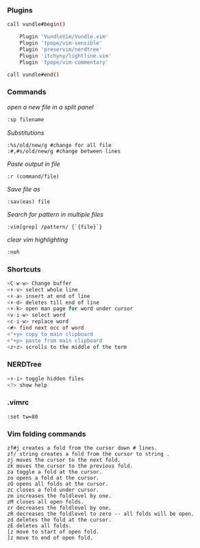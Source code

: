 
### Plugins

```bash
call vundle#begin()

    Plugin 'VundleVim/Vundle.vim'
    Plugin 'tpope/vim-sensible'
    Plugin 'preservim/nerdtree'
    Plugin 'itchyny/lightline.vim'
    Plugin 'tpope/vim-commentary'

call vundle#end()
```

### Commands

_open a new file in a split panel_

```bash
:sp filename
```

*Substitutions*
```
:%s/old/new/g #change for all file
:#,#s/old/new/g #change between lines
```

*Paste output in file*
```
:r (command/file)
```


*Save file as*
```
:sav(eas) file
```

*Search for pattern in multiple files*
```
:vim[grep] /pattern/ {`{file}`} 
```

*clear vim highlighting*
```
:noh
```

### Shortcuts

```c
<C-w-w> Change buffer
<⬆️-v> select whole line
<⬆️-a> insert at end of line
<⬆️-d> deletes till end of line
<⬆️-k> open man page for word under cursor
<v-i-w> select word
<c-i-w> replace word
<#> find next occ of word
<"+y> copy to main clipboard
<"+p> paste from main clipboard
<z+z> scrolls to the middle of the term
```

### NERDTree

```c
<⬆️-i> toggle hidden files
<?> show help
```

### .vimrc
```shell
:set tw=80
```

### Vim folding commands

```
zf#j creates a fold from the cursor down # lines.
zf/ string creates a fold from the cursor to string .
zj moves the cursor to the next fold.
zk moves the cursor to the previous fold.
za toggle a fold at the cursor.
zo opens a fold at the cursor.
zO opens all folds at the cursor.
zc closes a fold under cursor. 
zm increases the foldlevel by one.
zM closes all open folds.
zr decreases the foldlevel by one.
zR decreases the foldlevel to zero -- all folds will be open.
zd deletes the fold at the cursor.
zE deletes all folds.
[z move to start of open fold.
]z move to end of open fold.
```